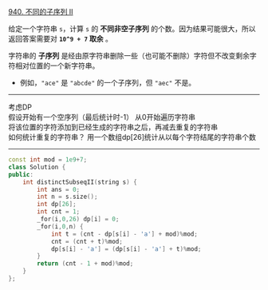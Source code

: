[940. 不同的子序列 II](https://leetcode.cn/problems/distinct-subsequences-ii/)

给定一个字符串 `s`，计算 `s` 的 **不同非空子序列** 的个数。因为结果可能很大，所以返回答案需要对 **`10^9 + 7` 取余** 。  

字符串的 **子序列** 是经由原字符串删除一些（也可能不删除）字符但不改变剩余字符相对位置的一个新字符串。  

- 例如，`"ace"` 是 `"abcde"` 的一个子序列，但 `"aec"` 不是。  

---

考虑DP  
假设开始有一个空序列（最后统计时-1）
从0开始遍历字符串  
将该位置的字符添加到已经生成的字符串之后，再减去重复的字符串  
如何统计重复的字符串？ 
用一个数组dp\[26]统计从以每个字符结尾的字符串个数  

---

```cpp
const int mod = 1e9+7;
class Solution {
public:
    int distinctSubseqII(string s) {
        int ans = 0;
        int n = s.size();
        int dp[26];
        int cnt = 1;
        _for(i,0,26) dp[i] = 0;
        _for(i,0,n) {
            int t = (cnt - dp[s[i] - 'a'] + mod)%mod;
            cnt = (cnt + t)%mod;
            dp[s[i] - 'a'] = (dp[s[i] - 'a'] + t)%mod; 
        }
        return (cnt - 1 + mod)%mod;
    }
};
```